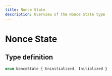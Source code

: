 ```yaml
---
title: Nonce State
description: Overview of the Nonce State type
---
```


# Nonce State

## Type definition

```ts
enum NonceState { Uninitialized, Initialized }
```